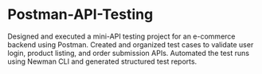 # Postman-API-Testing
 Designed and executed a mini-API testing project for an e-commerce  backend using Postman. Created and organized test cases to validate user login, product listing,  and order submission APIs. Automated the test runs using Newman CLI and generated structured  test reports. 
